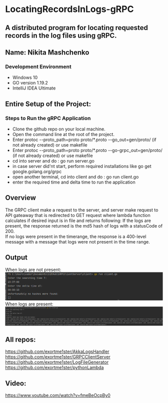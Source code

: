 # LocatingRecordsInLogs-gRPC
A distributed program for locating requested records in the log files using gRPC.
---
Name: Nikita Mashchenko
---

### Development Environment
+ Windows 10
+ GO version 1.19.2
+ IntelliJ IDEA Ultimate

## Entire Setup of the Project:


### Steps to Run the gRPC Application
- Clone the github repo on your local machine.
- Open the command line at the root of the project.
- Enter protoc --proto_path=proto proto/*.proto --go_out=gen/proto/ (if not already created) or use makefile
- Enter protoc --proto_path=proto proto/*.proto --go-grpc_out=gen/proto/ (if not already created) or use makefile
- cd into server and do : go run server.go
- in case server did'nt start, perform required installations like go get google.golang.org/grpc
- open another terminal, cd into client and do : go run client.go
- enter the required time and delta time to run the application


## Overview
The GRPC client make a request to the server, and server make request to API gateaway that is redirected to GET request where lambda function calculates 
if desired input is in file and returns following: 
If the logs are present, the response returned is the md5 hash of logs with a statusCode of 200. <br/>
If no logs were present in the timerange, the response is a 400-level message with a message that logs were not present in the time range.

## Output
When logs are not present: <br/>
![img_1.png](img_1.png)
<br/>
When logs are present: <br/>
![img.png](img.png)
<br/>

## All repos:

https://github.com/exortme1ster/AkkaLogsHandler
https://github.com/exortme1ster/GRPCClientServer
https://github.com/exortme1ster/LogFileGenerator
https://github.com/exortme1ster/pythonLambda

## Video:
https://www.youtube.com/watch?v=fmeBeOcpBy0
